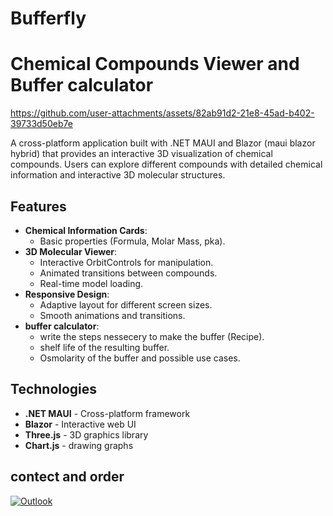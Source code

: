 # Bufferfly
# Chemical Compounds Viewer and Buffer calculator

https://github.com/user-attachments/assets/82ab91d2-21e8-45ad-b402-39733d50eb7e



A cross-platform application built with .NET MAUI and Blazor (maui blazor hybrid) that provides an interactive 3D visualization of chemical compounds. Users can explore different compounds with detailed chemical information and interactive 3D molecular structures.


## Features

- **Chemical Information Cards**: 
  - Basic properties (Formula, Molar Mass, pka).
- **3D Molecular Viewer**:
  - Interactive OrbitControls for manipulation.
  - Animated transitions between compounds.
  - Real-time model loading.
- **Responsive Design**:
  - Adaptive layout for different screen sizes.
  - Smooth animations and transitions.
- **buffer calculator**:
  - write the steps nessecery to make the buffer (Recipe).
  - shelf life of the resulting buffer.
  - Osmolarity of the buffer and possible use cases.


## Technologies

- **.NET MAUI** - Cross-platform framework
- **Blazor** - Interactive web UI
- **Three.js** - 3D graphics library
- **Chart.js** - drawing graphs

## contect and order 
[![Outlook](https://img.shields.io/badge/Microsoft_Outlook-0078D4?style=for-the-badge&logo=microsoft-outlook&logoColor=white)](https://faresabualfotouh76@outlook.com)

